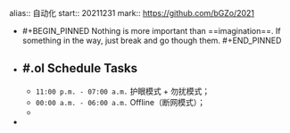 alias:: 自动化
start:: 20211231
mark:: https://github.com/bGZo/2021

- #+BEGIN_PINNED
  Nothing is more important than ==imagination==. If something in the way, just break and go though them.
  #+END_PINNED
- ## #.ol Schedule Tasks
  - `11:00 p.m. - 07:00 a.m.` 护眼模式 + 勿扰模式；
  - `00:00 a.m. - 06:00 a.m.` Offline（断网模式）；
  -
-